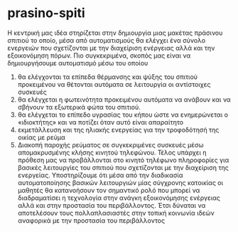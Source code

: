 # prasino-spiti
Η κεντρική μας ιδέα στηρίζεται στην δημιουργία μιας μακέτας πράσινου σπιτιού το οποίο, μέσα από αυτοματισμούς θα ελέγχει ένα σύνολο ενεργειών που σχετίζονται με την διαχείριση ενέργειας αλλά και την εξοικονόμηση πόρων. Πιο συγκεκριμένα, σκοπός μας είναι να δημιουργήσουμε αυτοματισμό μέσω του οποίου 
1.	θα ελέγχονται τα επίπεδα θέρμανσης και ψύξης του σπιτιού προκειμένου να θέτονται αυτόματα σε λειτουργία οι αντίστοιχες συσκευές 
2.	θα ελέγχεται η φωτεινότητα προκειμένου αυτόματα να ανάβουν και να σβήνουν τα εξωτερικά φώτα του σπιτιού.
3.	θα ελέγχεται το επίπεδο υγρασίας του κήπου ώστε να ενημερώνεται  ο «ιδιοκτήτης» και να ποτίζει όταν αυτό είναι απαραίτητο
4.	εκμετάλλευση και της ηλιακής ενεργείας για την τροφοδότησή της οικίας  με ρεύμα
5.	 Διακοπή παροχής ρεύματος σε συγκεκριμένες συσκευές μέσω απομακρυσμένης κλήσης κινητού τηλεφώνου.
Τέλος υπάρχει η πρόθεση μας να προβάλλονται στο κινητό τηλέφωνο πληροφορίες για βασικές λειτουργίες του σπιτιού που σχετίζονται με την διαχείριση της ενεργείας. Υποστηρίζουμε ότι  μέσα από την διαδικασία αυτοματοποίησης βασικών λειτουργιών μίας σύγχρονης κατοικίας οι μαθητές θα κατανοήσουν τον σημαντικό ρολό που μπορεί να διαδραματίσει η τεχνολογία στην ανάγκη εξοικονόμησης ενέργειας αλλά και  στην προστασία του περιβάλλοντος. Έτσι  δύναται να αποτελέσουν τους πολλαπλασιαστές στην τοπική κοινωνία  ιδεών αναφορικά με την προστασία του περιβάλλοντος
